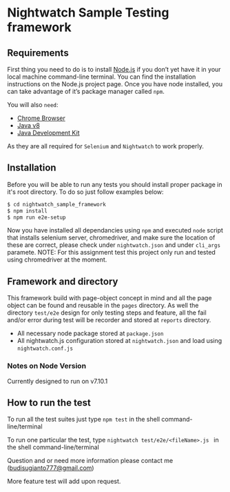 # Nightwatch Sample Testing framework 

## Requirements
First thing you need to do is to install [Node.js](https://nodejs.org/en/) if you don’t yet have it in your local machine command-line terminal. You can find the installation instructions on the Node.js project page. Once you have node installed, you can take advantage of it’s package manager called `npm`.

You will also `need`:
- [Chrome Browser](https://www.google.com/chrome/)
- [Java v8](https://java.com/en/download/)
- [Java Development Kit](http://www.oracle.com/technetwork/java/javase/downloads/jdk8-downloads-2133151.html)

As they are all required for `Selenium` and `Nightwatch` to work properly.

## Installation

Before you will be able to run any tests you should install proper package in it's root directory. To do so just follow examples below:

```sh
$ cd nightwatch_sample_framework
$ npm install
$ npm run e2e-setup
```
Now you have installed all dependancies using `npm` and executed `node` script that installs selenium server, chromedriver, and make sure the location of these are correct, please check under `nightwatch.json` and under `cli_args` paramete.
NOTE: For this assignment test this project only run and tested using chromedriver at the moment.

## Framework and directory
This framework build with page-object concept in mind and all the page object can be found and reusable in the `pages` directory. As well the directory `test/e2e` design for only testing steps and feature, all the fail and/or error during test will be recorder and stored at `reports` directory.
- All necessary node package stored at `package.json`
- All nightwatch.js configuration stored at `nightwatch.json` and load using `nightwatch.conf.js`

### Notes on Node Version

Currently designed to run on v7.10.1

## How to run the test

To run all the test suites just type `npm test` in the shell command-line/terminal

To run one particular the test,  type `nightwatch test/e2e/<fileName>.js ` in the shell command-line/terminal

Question and or need more information please contact me (budisugianto777@gmail.com)

More feature test will add upon request.
